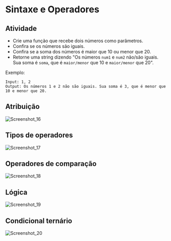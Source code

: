 # Sintaxe e Operadores
## Atividade

- Crie uma função que recebe dois números como parâmetros.
- Confira se os números são iguais.
- Confira se a soma dos números é maior que 10 ou menor que 20.
- Retorne uma string dizendo "Os números `num1` e `num2` não/são iguais. Sua soma é `soma`, que é `maior/menor` que 10 e `maior/menor` que 20".

Exemplo:

```
Input: 1, 2
Output: Os números 1 e 2 não são iguais. Sua soma é 3, que é menor que 10 e menor que 20.
```

## Atribuição
![Screenshot_16](https://user-images.githubusercontent.com/72028645/136439375-4404e38d-e0d1-49be-802b-6dbb6cef06fa.png)

## Tipos de operadores
![Screenshot_17](https://user-images.githubusercontent.com/72028645/136439433-76ccc163-f12e-4a68-9302-79bd281b3c6b.png)

## Operadores de comparação
![Screenshot_18](https://user-images.githubusercontent.com/72028645/136439467-20657f69-30d8-42d2-8f34-1486f9c026ab.png)

## Lógica
![Screenshot_19](https://user-images.githubusercontent.com/72028645/136439504-905ff5ee-e620-4dc5-b535-baf99c40487c.png)

## Condicional ternário
![Screenshot_20](https://user-images.githubusercontent.com/72028645/136439548-df4c63d8-8d87-4308-86f6-4021fe70866d.png)

